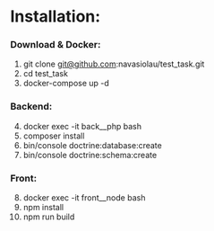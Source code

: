# Installation:
### Download & Docker:
1. git clone git@github.com:navasiolau/test_task.git
2. cd test_task
3. docker-compose up -d

### Backend:
4. docker exec -it back__php bash
5. composer install
6. bin/console doctrine:database:create
7. bin/console doctrine:schema:create

### Front:
8. docker exec -it front__node bash
9. npm install
10. npm run build
